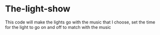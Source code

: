 # The-light-show
This code will make the lights go with the music that I choose, set the time for the light to go on and off to match with the music
